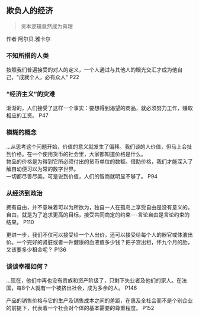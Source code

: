 ## 欺负人的经济
> 资本逻辑竟然成为真理

作者 阿尔贝.雅卡尔

### 不知所措的人类
按照我们普遍接受的对人的定义，一个人通过与其他人的眼光交汇才成为他自己，"成就个人，必有众人"   P22

### “经济主义”的灾难
渐渐的，人们接受了这样一个事实：要想得到渴望的商品，就必须努力工作，赚取相应的工资。  P47  

### 模糊的概念
...从思考这个问题开始，价值的意义就发生了偏移。我们谈的人价值，但马上会扯到价格。在一个使用货币的社会里，大家都知道价格是什么。  
物品的价格是为得到它所必须付出的货币单位的数额。借助价格，我们才能深入了解自幼便习以为常的数字世界。  
一切都尽善尽美。可是说到价值，人们的智商就明显不够了。  P94

### 从经济到政治
拥有自由，并不意味着可以为所欲为，独自一人在孤岛上享受自由是没有意义的。自由，就是为了追求更高的目标，接受共同商定的约束---言论自由是言论约束的结果。  P110  

更进一步，我们不仅可以接受给一个人出价，还可以接受给每个人的器官或体液出价。一个完好的肾脏或者一升健康的血液值多少钱？把子宫出租，怀九个月的胎，又该要多少租金呢？  P136  

### 谈谈幸福如何？
...现在，他们中再也没有贵族和资产阶级了，只剩下失业者及他们的家人。在法国，每8个人就有一个被挤出社会，成为多余的人。  P146

产品的销售价格与它的生产及销售成本之间的差距，在惠及全社会而不是个别企业的前提下，代表着一个社会对个体的基本需要的尊重程度。  P152
